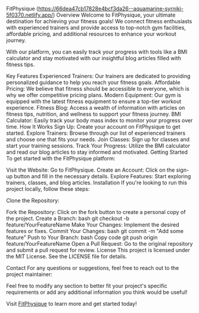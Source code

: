 FitPhysique
(https://66dea47cb17828e4bcf3da26--aquamarine-syrniki-5f0370.netlify.app/)
Overview
Welcome to FitPhysique, your ultimate destination for achieving your fitness goals! We connect fitness enthusiasts with experienced trainers and provide access to top-notch gym facilities, affordable pricing, and additional resources to enhance your workout journey.

With our platform, you can easily track your progress with tools like a BMI calculator and stay motivated with our insightful blog articles filled with fitness tips.

Key Features
Experienced Trainers: Our trainers are dedicated to providing personalized guidance to help you reach your fitness goals.
Affordable Pricing: We believe that fitness should be accessible to everyone, which is why we offer competitive pricing plans.
Modern Equipment: Our gym is equipped with the latest fitness equipment to ensure a top-tier workout experience.
Fitness Blog: Access a wealth of information with articles on fitness tips, nutrition, and wellness to support your fitness journey.
BMI Calculator: Easily track your body mass index to monitor your progress over time.
How It Works
Sign Up: Create your account on FitPhysique to get started.
Explore Trainers: Browse through our list of experienced trainers and choose one that fits your needs.
Join Classes: Sign up for classes and start your training sessions.
Track Your Progress: Utilize the BMI calculator and read our blog articles to stay informed and motivated.
Getting Started
To get started with the FitPhysique platform:

Visit the Website: Go to FitPhysique.
Create an Account: Click on the sign-up button and fill in the necessary details.
Explore Features: Start exploring trainers, classes, and blog articles.
Installation
If you're looking to run this project locally, follow these steps:

Clone the Repository:

Fork the Repository: Click on the fork button to create a personal copy of the project.
Create a Branch:
bash
git checkout -b feature/YourFeatureName
Make Your Changes: Implement the desired features or fixes.
Commit Your Changes:
bash
git commit -m "Add some feature"
Push to Your Branch:
bash
Copy code
git push origin feature/YourFeatureName
Open a Pull Request: Go to the original repository and submit a pull request for review.
License
This project is licensed under the MIT License. See the LICENSE file for details.

Contact
For any questions or suggestions, feel free to reach out to the project maintainer:

Feel free to modify any section to better fit your project's specific requirements or add any additional information you think would be useful!

Visit [FitPhysique](https://66dea47cb17828e4bcf3da26--aquamarine-syrniki-5f0370.netlify.app/) to learn more and get started today!
